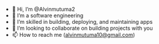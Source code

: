 - 👋 Hi, I’m @Alvinmutuma2
- 👀 I’m a software engineering 
- 🌱 I’m skilled in building, deploying, and maintaining apps
- 💞️ I’m looking to collaborate on building projects with you
- 📫 How to reach me (alvinmutuma10@gmail.com)

<!---
Alvinmutuma2/Alvinmutuma2 is a ✨ special ✨ repository because its `README.md` (this file) appears on your GitHub profile.
You can click the Preview link to take a look at your changes.
--->
